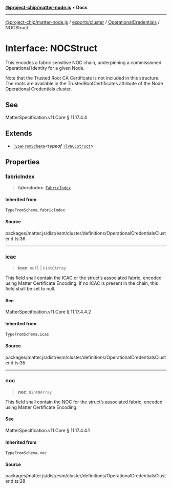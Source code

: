 [**@project-chip/matter-node.js**](../../../../../README.md) • **Docs**

***

[@project-chip/matter-node.js](../../../../../modules.md) / [exports/cluster](../../../README.md) / [OperationalCredentials](../README.md) / NOCStruct

# Interface: NOCStruct

This encodes a fabric sensitive NOC chain, underpinning a commissioned Operational Identity for a given Node.

Note that the Trusted Root CA Certificate is not included in this structure. The roots are available in the
TrustedRootCertificates attribute of the Node Operational Credentials cluster.

## See

MatterSpecification.v11.Core § 11.17.4.4

## Extends

- [`TypeFromSchema`](../../../../tlv/README.md#typefromschemas)\<*typeof* [`TlvNOCStruct`](../README.md#tlvnocstruct)\>

## Properties

### fabricIndex

> **fabricIndex**: [`FabricIndex`](../../../../datatype/README.md#fabricindex)

#### Inherited from

`TypeFromSchema.fabricIndex`

#### Source

packages/matter.js/dist/esm/cluster/definitions/OperationalCredentialsCluster.d.ts:36

***

### icac

> **icac**: `null` \| `Uint8Array`

This field shall contain the ICAC or the struct’s associated fabric, encoded using Matter Certificate
Encoding. If no ICAC is present in the chain, this field shall be set to null.

#### See

MatterSpecification.v11.Core § 11.17.4.4.2

#### Inherited from

`TypeFromSchema.icac`

#### Source

packages/matter.js/dist/esm/cluster/definitions/OperationalCredentialsCluster.d.ts:35

***

### noc

> **noc**: `Uint8Array`

This field shall contain the NOC for the struct’s associated fabric, encoded using Matter Certificate
Encoding.

#### See

MatterSpecification.v11.Core § 11.17.4.4.1

#### Inherited from

`TypeFromSchema.noc`

#### Source

packages/matter.js/dist/esm/cluster/definitions/OperationalCredentialsCluster.d.ts:28
